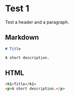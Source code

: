 # Test 1

Test a header and a paragraph.

## Markdown

```markdown
# Title

A short description.
```

## HTML

```html
<h1>Title</h1>
<p>A short description.</p>
```